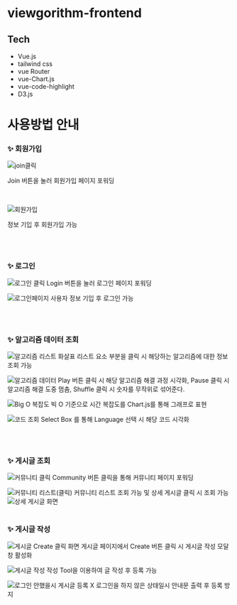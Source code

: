 # viewgorithm-frontend

## Tech
- Vue.js
- tailwind css
- vue Router
- vue-Chart.js
- vue-code-highlight
- D3.js

# 사용방법 안내




### :sparkles: 회원가입


![join클릭](https://github.com/ViewGorithm/viewgorithm-backend/assets/133934005/a745c4b1-7c33-4b6c-b657-3c0851ab389d)

Join 버튼을 눌러 회원가입 페이지 포워딩

<br/>

![회원가입](https://github.com/ViewGorithm/viewgorithm-backend/assets/133934005/31adaf87-d043-4e73-a282-36e65c42f4b0)

정보 기입 후 회원가입 가능

<br/><br/>

### :sparkles: 로그인

![로그인 클릭](https://github.com/ViewGorithm/viewgorithm-backend/assets/133934005/c3284ac7-e6b3-4043-a9d0-15057673b093)
Login 버튼을 눌러 로그인 페이지 포워딩
<br/>

![로그인페이지](https://github.com/ViewGorithm/viewgorithm-backend/assets/133934005/4e0f9f14-4cab-4a36-aab9-9d8c79590d4c)
사용자 정보 기입 후 로그인 가능


<br/><br/>
### :sparkles: 알고리즘 데이터 조회
![알고리즘 리스트 화살표](https://github.com/ViewGorithm/viewgorithm-backend/assets/133934005/fd9ab7a5-3565-41a2-809c-b87bd87c4066)
리스트 요소 부분을 클릭 시 
해당하는 알고리즘에 대한 정보 조회 가능

![알고리즘 데이터](https://github.com/ViewGorithm/viewgorithm-backend/assets/133934005/11902a28-7fa6-49f4-ad0f-bd523353447d)
Play 버튼 클릭 시 해당 알고리즘 해결 과정 시각화, Pause 클릭 시 알고리즘 해결 도중 멈춤, Shuffle 클릭 시 숫자를 무작위로 섞어준다.


![Big O 복잡도](https://github.com/ViewGorithm/viewgorithm-backend/assets/133934005/aebdeb72-370a-4c8b-88df-f028e8d4a3ad)
빅 O 기준으로 시간 복잡도를 Chart.js를 통해 그래프로 표현

![코드 조회](https://github.com/ViewGorithm/viewgorithm-backend/assets/133934005/54771191-9eef-4706-bb30-d9a485723133)
Select Box 를 통해 Language 선택 시 해당 코드 시각화

<br/><br/>


### :sparkles: 게시글 조회

![커뮤니티 클릭](https://github.com/ViewGorithm/viewgorithm-backend/assets/133934005/1222ac81-e2a3-4ed6-b82d-b36f16962573)
Community 버튼 클릭을 통해 커뮤니티 페이지 포워딩
<br/>

![커뮤니티 리스트(클릭)](https://github.com/ViewGorithm/viewgorithm-backend/assets/133934005/6fb9ef2f-dea8-4754-9fef-eab52e8b317f)
커뮤니티 리스트 조회 가능 및 상세 게시글 클릭 시 조회 가능
![상세 게시글 화면](https://github.com/ViewGorithm/viewgorithm-backend/assets/133934005/5a031c23-0531-48b3-b748-300db4f8ad44)
<br/><br/>


### :sparkles: 게시글 작성

![게시글 Create 클릭 화면](https://github.com/ViewGorithm/viewgorithm-backend/assets/133934005/09a34a8d-f309-456a-9466-5a080947a8f3)
게시글 페이지에서 Create 버튼 클릭 시 게시글 작성 모달창 활성화
<br/>

![게시글 작성](https://github.com/ViewGorithm/viewgorithm-backend/assets/133934005/6aaadc08-2002-42eb-9f52-f2b808d9d3ef)
작성 Tool을 이용하여 글 작성 후 등록 가능
<br/>

![로그인 안했을시 게시글 등록 X](https://github.com/ViewGorithm/viewgorithm-backend/assets/133934005/286f1089-8e08-43a0-9a1b-b3fde35d6451)
로그인을 하지 않은 상태일시 안내문 출력 후 등록 방지



